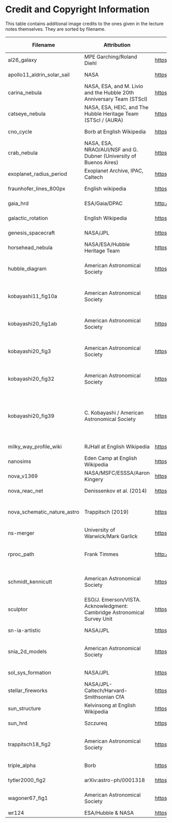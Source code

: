 # Credit and Copyright Information

This table contains additional image credits
to the ones given in the lecture notes themselves.
They are sorted by filename.

| Filename               | Attribution                     | Source URL                                               | License / Copyright | Edited? |
|------------------------|---------------------------------|----------------------------------------------------------|--------------|---------|
| al26_galaxy            | MPE Garching/Roland Diehl       | https://www2011.mpe.mpg.de/gamma/science/lines/26Al/figures/26Al_ComptMap26_spec_innerGal.jpg | :copyright: Roland Diehl | No |
| apollo11_aldrin_solar_sail | NASA                        | https://history.nasa.gov/ap11ann/kippsphotos/5873.jpg    | Public domain | No     |
| carina_nebula | NASA, ESA, and M. Livio and the Hubble 20th Anniversary Team (STScI) | https://www.nasa.gov/multimedia/imagegallery/image_feature_1647.html | Public Domain | No |
| catseye_nebula | NASA, ESA, HEIC, and The Hubble Heritage Team (STScI / (AURA)  | https://apod.nasa.gov/apod/ap040910.html | Public Domain | No |
| cno_cycle              | Borb at English Wikipedia         | https://en.wikipedia.org/wiki/CNO_cycle#/media/File:CNO_Cycle.svg | Public domain | No |
| crab_nebula |  NASA, ESA, NRAO/AUI/NSF and G. Dubner (University of Buenos Aires) | https://www.nasa.gov/image-feature/new-view-of-the-crab-nebula | Public Domain | No |
| exoplanet_radius_period | Exoplanet Archive, IPAC, Caltech | https://exoplanetarchive.ipac.caltech.edu/exoplanetplots/exo_massperiod.png | Unknown | No
| fraunhofer_lines_800px | English wikipedia               | https://upload.wikimedia.org/wikipedia/commons/2/2f/Fraunhofer_lines.svg | Public Domain | No |
| gaia_hrd               | ESA/Gaia/DPAC                   | http://www.esa.int/esearch?q=hertzsprung+russel+diagram  | [CC BY-SA 3.0 IGO](https://creativecommons.org/licenses/by-sa/3.0/igo/) | No |
| galactic_rotation      | English Wikipedia               | https://en.wikipedia.org/wiki/File:GalacticRotation2.svg | Public domain | No     |
| genesis_spacecraft     | NASA/JPL                        | https://genesismission.jpl.nasa.gov/mission/genSC_collection2.html | Public domain | No |
| horsehead_nebula       | NASA/ESA/Hubble Heritage Team   | https://www.nasa.gov/multimedia/imagegallery/image_feature_2493.html | Public domain | No |
| hubble_diagram         | American Astronomical Society   | https://doi.org/10.1086/320638                           | :copyright: 2001 The American Astronomical Society | No |
| kobayashi11_fig10a     | American Astronomical Society   | https://doi.org/10.1088/0004-637X/729/1/16               | :copyright: 2011 The American Astronomical Society | No |
| kobayashi20_fig1ab     | American Astronomical Society   | https://doi.org/10.3847/1538-4357/abae65                 | :copyright: 2020 The American Astronomical Society | No |
| kobayashi20_fig3       | American Astronomical Society   | https://doi.org/10.3847/1538-4357/abae65                 | :copyright: 2020 The American Astronomical Society | No |
| kobayashi20_fig32      | American Astronomical Society   | https://doi.org/10.3847/1538-4357/abae65                 | :copyright: 2020 The American Astronomical Society | No |
| kobayashi20_fig39      | C. Kobayashi / American Astronomical Society   | https://doi.org/10.3847/1538-4357/abae65 | :copyright: C. Kobayashi 2020 / 2020 The American Astronomical Society | No |
| milky_way_profile_wiki | RJHall at English Wikipedia     | https://en.wikipedia.org/wiki/File:Milky_way_profile.svg | [CC BY-SA 3.0](https://creativecommons.org/licenses/by-sa/3.0/) | Yes     |
| nanosims               | Eden Camp at English Wikipedia  | https://en.wikipedia.org/wiki/Nanoscale_secondary_ion_mass_spectrometry#/media/File:NanoSIMS50_instrument_diagram.png | [CC BY-SA 4.0](https://creativecommons.org/licenses/by-sa/4.0/) | No |
| nova_v1369             | NASA/MSFC/ESSSA/Aaron Kingery   | https://www.nasa.gov/watchtheskies/new-nova-star-australia.html | Public domain | No |
| nova_reac_net          | Denissenkov et al. (2014)       | https://doi.org/10.1093/mnras/stu1000                    | :copyright: 2014, The Authors | No |
| nova_schematic_nature_astro | Trappitsch (2019)          | https://doi.org/10.1038/s41550-019-0838-4                | :copyright: 2019, Springer Nature Limited | No |
| ns-merger              | University of Warwick/Mark Garlick | https://www.eso.org/public/images/eso1733s/           | [CC BY 4.0](https://creativecommons.org/licenses/by/4.0/) | No |
| rproc_path             | Frank Timmes                    | http://cococubed.asu.edu/images/nuclide_chart/table_nuclei11.pdf | "free to use in any manner one wishes" | No |
| schmidt_kennicutt      | American Astronomical Society   | https://doi.org/10.1086/305588                           | :copyright: 1998 The American Astronomical Society | No      |
| sculptor               | ESO/J. Emerson/VISTA. Acknowledgment: Cambridge Astronomical Survey Unit | https://www.eso.org/public/images/eso1025a/ | [CC By 3.0](https://creativecommons.org/licenses/by/3.0/) | No |
| sn-ia-artistic         | NASA/JPL                        | https://images.nasa.gov/details-PIA22352                 | Public Domain | No |
| snia_2d_models         | American Astronomical Society   | https://doi.org/10.1088/0004-637X/739/2/93               | :copyright: 2001 The American Astronomical Society | Yes |
| sol_sys_formation      | NASA/JPL                        | https://www.nasa.gov/multimedia/imagegallery/image_feature_311.html | Public Domain | No |
| stellar_fireworks      | NASA/JPL-Caltech/Harvard-Smithsonian CfA | https://www.nasa.gov/multimedia/imagegallery/image_feature_1253.html | Public Domain | No |
| sun_structure          | Kelvinsong at English Wikipedia | https://en.wikipedia.org/wiki/File:Sun_poster.svg        | [CC BY-SA 3.0](https://creativecommons.org/licenses/by-sa/3.0/) | No      |
| sun_hrd                | Szczureq                        | https://commons.wikimedia.org/wiki/File:Evolution_of_the_Sun_2_EN.svg | [CC BY-SA 4.0](https://creativecommons.org/licenses/by-sa/4.0/deed.en) | Yes |
| trappitsch18_fig2      | American Astronomical Society   | https://doi.org/10.3847/2041-8213/aabba9                 | :copyright: 2018 The American Astronomical Society | No |
| triple_alpha           | Borb                            | https://en.wikipedia.org/wiki/Triple-alpha_process#/media/File:Triple-Alpha_Process.svg | [CC BY-SA 3.0](https://creativecommons.org/licenses/by-sa/3.0/) | No |
| tytler2000_fig2        | arXiv:astro-ph/0001318          | https://arxiv.org/abs/astro-ph/0001318            | ArXiV, prior to 01/2004 | No |
| wagoner67_fig1         | American Astronomical Society   | https://doi.org/10.1086/149126                           | :copyright: American Astronomical Society | No |
| wr124                  | ESA/Hubble & NASA               | https://esahubble.org/images/potw1533a/                  | [CC BY 4.0](https://creativecommons.org/licenses/by/4.0/) | No |
